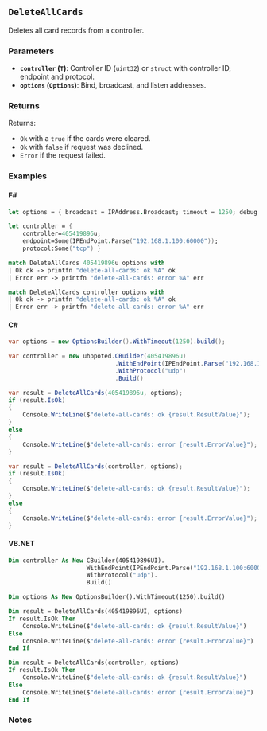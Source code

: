 ## `DeleteAllCards`

Deletes all card records from a controller.

### Parameters
- **`controller` (`T`)**: Controller ID (`uint32`) or `struct` with controller ID, endpoint and protocol.
- **`options` (`Options`)**: Bind, broadcast, and listen addresses.

### Returns

Returns:
- `Ok` with a `true` if the cards were cleared.
- `Ok` with `false` if request was declined.
- `Error` if the request failed.

### Examples

#### F#
```fsharp
let options = { broadcast = IPAddress.Broadcast; timeout = 1250; debug = true }

let controller = { 
    controller=405419896u; 
    endpoint=Some(IPEndPoint.Parse("192.168.1.100:60000")); 
    protocol:Some("tcp") }

match DeleteAllCards 405419896u options with
| Ok ok -> printfn "delete-all-cards: ok %A" ok
| Error err -> printfn "delete-all-cards: error %A" err

match DeleteAllCards controller options with
| Ok ok -> printfn "delete-all-cards: ok %A" ok
| Error err -> printfn "delete-all-cards: error %A" err
```

#### C#
```csharp
var options = new OptionsBuilder().WithTimeout(1250).build();

var controller = new uhppoted.CBuilder(405419896u)
                              .WithEndPoint(IPEndPoint.Parse("192.168.1.100:60000"))
                              .WithProtocol("udp")
                              .Build()

var result = DeleteAllCards(405419896u, options);
if (result.IsOk)
{
    Console.WriteLine($"delete-all-cards: ok {result.ResultValue}");
}
else
{
    Console.WriteLine($"delete-all-cards: error {result.ErrorValue}");
}

var result = DeleteAllCards(controller, options);
if (result.IsOk)
{
    Console.WriteLine($"delete-all-cards: ok {result.ResultValue}");
}
else
{
    Console.WriteLine($"delete-all-cards: error {result.ErrorValue}");
}
```

#### VB.NET
```vb
Dim controller As New CBuilder(405419896UI).
                      WithEndPoint(IPEndPoint.Parse("192.168.1.100:60000")).
                      WithProtocol("udp").
                      Build()

Dim options As New OptionsBuilder().WithTimeout(1250).build()

Dim result = DeleteAllCards(405419896UI, options)
If result.IsOk Then
    Console.WriteLine($"delete-all-cards: ok {result.ResultValue}")
Else
    Console.WriteLine($"delete-all-cards: error {result.ErrorValue}")
End If

Dim result = DeleteAllCards(controller, options)
If result.IsOk Then
    Console.WriteLine($"delete-all-cards: ok {result.ResultValue}")
Else
    Console.WriteLine($"delete-all-cards: error {result.ErrorValue}")
End If
```

### Notes
